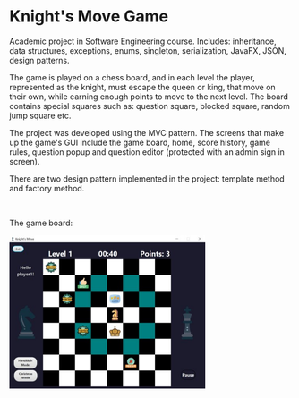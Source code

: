 # Knight's Move Game

Academic project in Software Engineering course. Includes: inheritance, data structures, exceptions, enums, singleton, serialization, JavaFX, JSON, design patterns.

The game is played on a chess board, and in each level the player, represented as the knight, must escape the queen or king, that move on their own, while earning enough points to move to the next level. The board contains special squares such as: question square, blocked square, random jump square etc.  

The project was developed using the MVC pattern. The screens that make up the game's GUI include the game board, home, score history, game rules, question popup and question editor (protected with an admin sign in screen). 

There are two design pattern implemented in the project: template method and factory method.

<br>

The game board:

<img src="/src/Assets/board.jpg" width="350">
